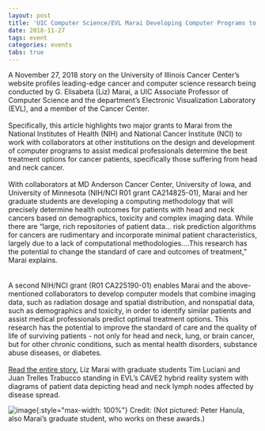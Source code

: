 ```yaml
---
layout: post
title: 'UIC Computer Science/EVL Marai Developing Computer Programs to Aid Cancer Patients'
date: 2018-11-27
tags: event
categories: events
tabs: true
---
```


A November 27, 2018 story on the University of Illinois Cancer Center&rsquo;s website profiles leading-edge cancer and computer science research being conducted by G. Elisabeta (Liz) Marai, a UIC Associate Professor of Computer Science and the department&rsquo;s Electronic Visualization Laboratory (EVL), and a member of the Cancer Center.<br><br>
Specifically, this article highlights two major grants to Marai from the National Institutes of Health (NIH) and National Cancer Institute (NCI) to work with collaborators at other institutions on the design and development of computer programs to assist medical professionals determine the best treatment options for cancer patients, specifically those suffering from head and neck cancer.<br><br>
With collaborators at MD Anderson Cancer Center, University of Iowa, and University of Minnesota (NIH/NCI R01 grant CA214825-01), Marai and her graduate students are developing a computing methodology that will precisely determine health outcomes for patients with head and neck cancers based on demographics, toxicity and complex imaging data. While there are &ldquo;large, rich repositories of patient data… risk prediction algorithms for cancers are rudimentary and incorporate minimal patient characteristics, largely due to a lack of computational methodologies....This research has the potential to change the standard of care and outcomes of treatment,&rdquo; Marai explains.<br><br>  
A second NIH/NCI grant (R01 CA225190-01) enables Marai and the above-mentioned collaborators to develop computer models that combine imaging data, such as radiation dosage and spatial distribution, and nonspatial data, such as demographics and toxicity, in order to identify similar patients and assist medical professionals predict optimal treatment options. This research has the potential to improve the standard of care and the quality of life of surviving patients - not only for head and neck, lung, or brain cancer, but for other chronic conditions, such as mental health disorders, substance abuse diseases, or diabetes.<br><br>
<a href="https://cancer.uillinois.edu/marai-developing-computer-programs-to-aid-cancer-patients/">Read the entire story.</a>
Liz Marai with graduate students Tim Luciani and Juan Trelles Trabucco standing in EVL&rsquo;s CAVE2 hybrid reality system with diagrams of patient data depicting head and neck lymph nodes affected by disease spread.

![image](https://www.evl.uic.edu/output/originals/lmarai_tluciani_jtrabucco-2.jpg-srcw.jpg){:style="max-width: 100%"}
Credit: (Not pictured: Peter Hanula, also Marai’s graduate student, who works on these awards.)

